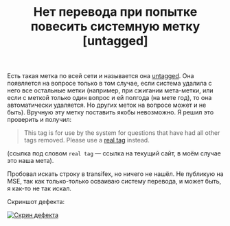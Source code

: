 ﻿---
title: "Нет перевода при попытке повесить системную метку [untagged]"
se.owner.user_id: 532877
se.owner.display_name: "Зонтик"
se.owner.link: "https://ru.meta.stackoverflow.com/users/532877/%d0%97%d0%be%d0%bd%d1%82%d0%b8%d0%ba"
se.link: "https://ru.meta.stackoverflow.com/questions/13110/%d0%9d%d0%b5%d1%82-%d0%bf%d0%b5%d1%80%d0%b5%d0%b2%d0%be%d0%b4%d0%b0-%d0%bf%d1%80%d0%b8-%d0%bf%d0%be%d0%bf%d1%8b%d1%82%d0%ba%d0%b5-%d0%bf%d0%be%d0%b2%d0%b5%d1%81%d0%b8%d1%82%d1%8c-%d1%81%d0%b8%d1%81%d1%82%d0%b5%d0%bc%d0%bd%d1%83%d1%8e-%d0%bc%d0%b5%d1%82%d0%ba%d1%83-untagged"
se.question_id: 13110
se.post_type: question
---
<p>Есть такая метка по всей сети и называется она <a href="https://ru.stackoverflow.com/questions/tagged/untagged" class="post-tag" title="показать вопросы с меткой [untagged]" aria-label="показать вопросы с меткой [untagged]" rel="tag" aria-labelledby="tag-untagged-tooltip-container">untagged</a>. Она появляется на вопросе только в том случае, если система удалила с него все остальные метки (например, при сжигании мета-метки, или если с меткой только один вопрос и ей полгода (на мете год), то она автоматически удаляется. Но других меток на вопросе может и не быть). Вручную эту метку поставить якобы невозможно. Я решил это проверить и получил:</p>
<blockquote>
<p>This tag is for use by the system for questions that have had all other tags removed. Please use a <a href="https://ru.meta.stackoverflow.com/">real tag</a> instead.</p>
</blockquote>
<p>(ссылка под словом <code>real tag</code> — ссылка на текущий сайт, в моём случае это наша мета).</p>
<p>Пробовал искать строку в transifex, но ничего не нашёл. Не публикую на MSE, так как только-только осваиваю систему перевода, и может быть, я как-то не так искал.</p>
<p>Скриншот дефекта:</p>
<p><a href="https://i.stack.imgur.com/H4GzI.png" rel="nofollow noreferrer"><img src="https://i.stack.imgur.com/H4GzI.png" alt="Скрин дефекта" /></a></p>
